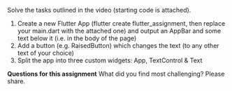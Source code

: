 Solve the tasks outlined in the video (starting code is attached).

1. Create a new Flutter App (flutter create flutter_assignment, then replace your main.dart with the attached one) and
   output an AppBar and some text below it (i.e. in the body of the page)
2. Add a button (e.g. RaisedButton) which changes the text (to any other text of your choice)
3. Split the app into three custom widgets: App, TextControl & Text

**Questions for this assignment**
What did you find most challenging? Please share.